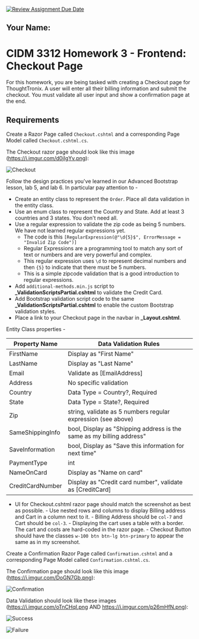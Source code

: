 [![Review Assignment Due Date](https://classroom.github.com/assets/deadline-readme-button-22041afd0340ce965d47ae6ef1cefeee28c7c493a6346c4f15d667ab976d596c.svg)](https://classroom.github.com/a/WpNg16sv)
## Your Name:

# CIDM 3312 Homework 3 - Frontend: Checkout Page
For this homework, you are being tasked with creating a Checkout page for ThoughtTronix. A user will enter all their billing information and submit the checkout. You must validate all user input and show a confirmation page at the end.

## Requirements
Create a Razor Page called `Checkout.cshtml` and a corresponding Page Model called `Checkout.cshtml.cs`.

The Checkout razor page should look like this image (https://i.imgur.com/d0jIgYv.png):

![Checkout](https://i.imgur.com/d0jIgYv.png)

Follow the design practices you've learned in our Advanced Bootstrap lesson, lab 5, and lab 6. In particular pay attention to -
* Create an entity class to represent the `Order`. Place all data validation in the entity class.
* Use an enum class to represent the Country and State. Add at least 3 countries and 3 states. You don't need all.
* Use a regular expression to validate the zip code as being 5 numbers. We have not learned regular expressions yet.
    - The code is this `[RegularExpression(@"\d{5}$", ErrorMessage = "Invalid Zip Code")]`
    - Regular Expressions are a programming tool to match any sort of text or numbers and are very powerful and complex.
    - This regular expression uses `\d` to represent decimal numbers and then `{5}` to indicate that there must be 5 numbers.
    - This is a simple zipcode validation that is a good introduction to regular expressions.
* Add `additional-methods.min.js` script to **_ValidationScriptsPartial.cshtml** to validate the Credit Card.
* Add Bootstrap validation script code to the same **_ValidationScriptsPartial.cshtml** to enable the custom Bootstrap validation styles.
* Place a link to your Checkout page in the navbar in **_Layout.cshtml**.

Entity Class properties -

| Property Name | Data Validation Rules |
|---------------|-----------------------|
| FirstName     | Display as "First Name" |
| LastName      | Display as "Last Name" |
| Email         | Validate as [EmailAddress] |
| Address       | No specific validation |
| Country       | Data Type = Country?, Required |
| State         | Data Type = State?, Required |
| Zip           | string, validate as 5 numbers regular expression (see above) |
| SameShippingInfo | bool, Display as "Shipping address is the same as my billing address" |
| SaveInformation | bool, Display as "Save this information for next time" |
| PaymentType   | int |
| NameOnCard    | Display as "Name on card" |
| CreditCardNumber | Display as "Credit card number", validate as [CreditCard] |

* UI for Checkout.cshtml razor page should match the screenshot as best as possible.
      - Use nested rows and columns to display Billing address and Cart in a column next to it.
      - Billing Address should be `col-7` and Cart should be `col-3`.
      - Displaying the cart uses a table with a border. The cart and costs are hard-coded in the razor page.
      - Checkout Button should have the classes `w-100 btn btn-lg btn-primary` to appear the same as in my screenshot.

Create a Confirmation Razor Page called `Confirmation.cshtml` and a corresponding Page Model called `Confirmation.cshtml.cs`.

The Confirmation page should look like this image (https://i.imgur.com/DoGN7Gb.png):

![Confirmation](https://i.imgur.com/DoGN7Gb.png)

Data Validation should look like these images (https://i.imgur.com/oTnCHqI.png AND https://i.imgur.com/p26mHfN.png):

![Success](https://i.imgur.com/oTnCHqI.png)

![Failure](https://i.imgur.com/p26mHfN.png)

